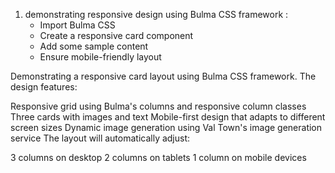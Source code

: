 1. demonstrating responsive design using Bulma CSS framework
:
   - Import Bulma CSS
   - Create a responsive card component
   - Add some sample content
   - Ensure mobile-friendly layout

Demonstrating a responsive card layout using Bulma CSS framework. The design features:

Responsive grid using Bulma's columns and responsive column classes
Three cards with images and text
Mobile-first design that adapts to different screen sizes
Dynamic image generation using Val Town's image generation service
The layout will automatically adjust:

3 columns on desktop
2 columns on tablets
1 column on mobile devices
